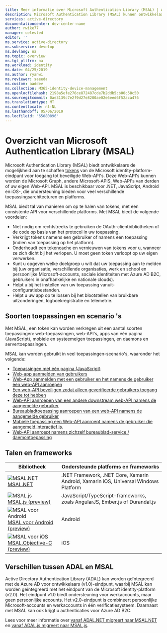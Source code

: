 ```yaml
---
title: Meer informatie over Microsoft Authentication Library (MSAL) | Azure
description: Microsoft Authentication Library (MSAL) kunnen ontwikkelaars van toepassingen kunnen verkrijgen van tokens om beveiligde Web-API's aanroepen. Deze Web-API's kunnen worden de Microsoft Graph, andere Microsoft-APIS, Web-API's van derden of uw eigen Web-API. MSAL biedt ondersteuning voor meerdere architecturen voor toepassingen en platforms.
services: active-directory
documentationcenter: dev-center-name
author: rwike77
manager: celested
editor: ''
ms.service: active-directory
ms.subservice: develop
ms.devlang: na
ms.topic: overview
ms.tgt_pltfrm: na
ms.workload: identity
ms.date: 04/25/2019
ms.author: ryanwi
ms.reviewer: saeeda
ms.custom: aaddev
ms.collection: M365-identity-device-management
ms.openlocfilehash: 2198a5efe276ce872487cde7b2ddb5cb00c58c50
ms.sourcegitcommit: 0ae3139c7e2f9d27e8200ae02e6eed6f52aca476
ms.translationtype: MT
ms.contentlocale: nl-NL
ms.lasthandoff: 05/06/2019
ms.locfileid: "65080896"
---
```

# <a name="overview-of-microsoft-authentication-library-msal"></a>Overzicht van Microsoft Authentication Library (MSAL)
Microsoft Authentication Library (MSAL) biedt ontwikkelaars de mogelijkheid aan te schaffen [tokens](developer-glossary.md#security-token) van de Microsoft identity-platform-eindpunt voor toegang tot beveiligde Web-API's. Deze Web-API's kunnen worden de Microsoft Graph, andere Microsoft-APIS, Web-API's van derden of uw eigen Web-API. MSAL is beschikbaar voor .NET, JavaScript, Android en iOS-, die ondersteuning bieden voor veel verschillende toepassingsarchitecturen en platforms.

MSAL biedt tal van manieren om op te halen van tokens, met een consistente API voor verschillende platforms. Met MSAL biedt de volgende voordelen:

* Niet nodig om rechtstreeks te gebruiken de OAuth-clientbibliotheken of de code op basis van het protocol in uw toepassing.
* Verkrijgt tokens namens een gebruiker of namens een toepassing (indien van toepassing op het platform).
* Onderhoudt een tokencache en vernieuwen van tokens voor u, wanneer ze zich dicht bij het verlopen. U moet geen token verloopt op uw eigen verwerken.
* Kunt u opgeven welke doelgroep u wilt dat uw toepassing aan te melden bij (uw organisatie, verschillende organisaties, werk en school en persoonlijke Microsoft-accounts, sociale identiteiten met Azure AD B2C, gebruikers in onafhankelijke en nationale clouds).
* Helpt u bij het instellen van uw toepassing vanuit-configuratiebestanden.
* Helpt u uw app op te lossen bij het blootstellen van bruikbare uitzonderingen, logboekregistratie en telemetrie.

## <a name="application-types-and-scenarios"></a>Soorten toepassingen en scenario 's
Met MSAL, een token kan worden verkregen uit een aantal soorten toepassingen: web-toepassingen, web-API's, apps van één pagina (JavaScript), mobiele en systeemeigen toepassingen, en daemons en servertoepassingen. 

MSAL kan worden gebruikt in veel toepassingen-scenario's, waaronder het volgende:

* [Toepassingen met één pagina (JavaScript)](scenario-spa-overview.md) 
* [Web-app aanmelden van gebruikers](scenario-web-app-sign-user-overview.md)
* [Web-App aanmelden met een gebruiker en het namens de gebruiker een web-API aanroepen](scenario-web-app-call-api-overview.md)
* [Een web-API beveiligen zodat alleen geverifieerde gebruikers toegang deze tot hebben](scenario-protected-web-api-overview.md)
* [Web-API aanroepen van een andere downstream web-API namens de aangemelde gebruiker](scenario-web-api-call-api-overview.md)
* [Bureaubladtoepassing aanroepen van een web-API namens de aangemelde gebruiker](scenario-desktop-overview.md)
* [Mobiele toepassing een Web-API aanroept namens de gebruiker die aangemeld interactief is](scenario-mobile-overview.md).
* [Web-API aanroept namens zichzelf bureaublad-service / daemontoepassing](scenario-daemon-overview.md)

## <a name="languages-and-frameworks"></a>Talen en frameworks

| Bibliotheek | Ondersteunde platforms en frameworks|
| --- | --- | 
| ![MSAL.NET](media/sample-v2-code/logo_NET.png) <br/>[MSAL.NET](https://github.com/AzureAD/microsoft-authentication-library-for-dotnet)| .NET Framework, .NET Core, Xamarin Android, Xamarin iOS, Universal Windows Platform|
| ![MSAL.js](media/sample-v2-code/logo_js.png) <br/>[MSAL.js (preview)](https://github.com/AzureAD/microsoft-authentication-library-for-js)| JavaScript/TypeScript-frameworks, zoals AngularJS, Ember.js of Durandal.js|
| ![MSAL voor Android](media/sample-v2-code/logo_Android.png) <br/>[MSAL voor Android (preview)](https://github.com/AzureAD/microsoft-authentication-library-for-android)|Android|
| ![MSAL voor iOS](media/sample-v2-code/logo_iOS.png) <br/>[MSAL.Objective-C (preview)](https://github.com/AzureAD/microsoft-authentication-library-for-objc)|iOS|

## <a name="differences-between-adal-and-msal"></a>Verschillen tussen ADAL en MSAL
Active Directory Authentication Library (ADAL) kan worden geïntegreerd met de Azure AD voor ontwikkelaars (v1.0)-eindpunt, waarbij MSAL kan worden geïntegreerd met het eindpunt van de Microsoft identity-platform (v2.0). Het eindpunt v1.0 biedt ondersteuning voor werkaccounts, maar geen persoonlijke accounts. Het v2.0-eindpunt is combineert persoonlijke Microsoft-accounts en werkaccounts in één verificatiesysteem. Daarnaast met MSAL kan ook krijgt u authenticaties voor Azure AD B2C.

Lees voor meer informatie over [vanaf ADAL.NET migreert naar MSAL.NET](msal-net-migration.md) en [vanaf ADAL.js migreert naar MSAL.js](msal-compare-msal-js-and-adal-js.md).

            